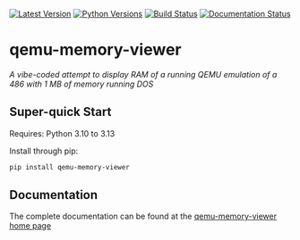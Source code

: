 [![Latest Version](https://img.shields.io/pypi/v/qemu-memory-viewer?label=pypi-version&logo=python&style=plastic)](https://pypi.org/project/qemu-memory-viewer/)
[![Python Versions](https://img.shields.io/python/required-version-toml?tomlFilePath=https%3A%2F%2Fraw.githubusercontent.com%2Fjlmcgraw%2Fqemu-memory-viewer%2Fmain%2Fpyproject.toml&style=plastic&logo=python&label=python-versions)](https://www.python.org/)
[![Build Status](https://github.com/jlmcgraw/qemu-memory-viewer/actions/workflows/main.yml/badge.svg)](https://github.com/jlmcgraw/qemu-memory-viewer/actions/workflows/main.yml)
[![Documentation Status](https://github.com/jlmcgraw/qemu-memory-viewer/actions/workflows/docs.yml/badge.svg)](https://jlmcgraw.github.io/qemu-memory-viewer/)

# qemu-memory-viewer

_A vibe-coded attempt to display RAM of a running QEMU emulation of a 486 with 1 MB of memory running DOS_


## Super-quick Start

Requires: Python 3.10 to 3.13

Install through pip:

```bash
pip install qemu-memory-viewer
```


## Documentation

The complete documentation can be found at the
[qemu-memory-viewer home page](https://jlmcgraw.github.io/qemu-memory-viewer)
